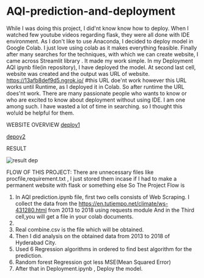 # AQI-prediction-and-deployment
 While I was doing this project, I did'nt know know how to deploy. When I watched few youtube videos regarding flask, they were all done with IDE environment. 
 As I don't like to use Anaconda, I decided to deploy model in Google Colab. I just love using colab as it makes everything feasible. 
 Finally after many searches for the techniques, with which we can create website, I came across Streamlit library . It made my work simple.
 In my Deployment AQI ipynb file(in repository), I have deployed the model. At second last cell, website was created and the output was URL of website.
   https://13afb8def9d5.ngrok.io/              #this URL doe'nt work
   however this URL works until Runtime, as I deployed it in Colab. So after runtime the URL does'nt work. 
 There are many passionate people who wants to know or who are excited to know about deployment without using IDE. I am one among such. I have wasted a lot of time in searching. 
   so I thought this wo!uld be helpful for them.
   
   
   WEBSITE OVERVIEW
   [deploy1](https://user-images.githubusercontent.com/65075408/111460831-71193200-8742-11eb-8e8e-70cfe02e2994.PNG)



























[depoy2](https://user-images.githubusercontent.com/65075408/111460915-927a1e00-8742-11eb-95ef-6a317c349c6f.PNG)


















RESULT



![result dep](https://user-images.githubusercontent.com/65075408/111461223-f1d82e00-8742-11eb-94c8-69563f2699ba.PNG)











FLOW OF THIS PROJECT:
There are unnecessary files like procfile,requirement.txt , I just stored them incase if I had to make a permanent website with flask or something else
So The Project Flow is
  1) In AQI prediction.ipynb file, first two cells consists of Web Scraping. I collect the data from the https://en.tutiempo.net/climate/ws-431280.html from 2013 to 2018 using requests module And in the Third cell,you will get a file in your colab documents.
  2) 
  3) Real combine.csv is the file which will be obtained. 
  4) Then I did analysis on the obtained data from 2013 to 2018 of Hyderabad City.
  5) Used 6 Regression algorithms in ordered to find best algorithm for the prediction. 
  6) Random forest Regression got less MSE(Mean Squared Error)
  7) After that in Deployment.ipynb , Deploy the model.
